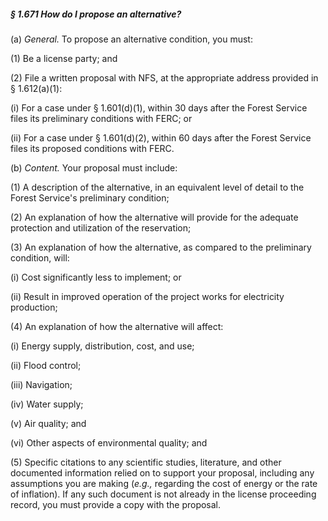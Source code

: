 ##### § 1.671 How do I propose an alternative? #####

(a) *General.* To propose an alternative condition, you must:

(1) Be a license party; and

(2) File a written proposal with NFS, at the appropriate address provided in § 1.612(a)(1):

(i) For a case under § 1.601(d)(1), within 30 days after the Forest Service files its preliminary conditions with FERC; or

(ii) For a case under § 1.601(d)(2), within 60 days after the Forest Service files its proposed conditions with FERC.

(b) *Content.* Your proposal must include:

(1) A description of the alternative, in an equivalent level of detail to the Forest Service's preliminary condition;

(2) An explanation of how the alternative will provide for the adequate protection and utilization of the reservation;

(3) An explanation of how the alternative, as compared to the preliminary condition, will:

(i) Cost significantly less to implement; or

(ii) Result in improved operation of the project works for electricity production;

(4) An explanation of how the alternative will affect:

(i) Energy supply, distribution, cost, and use;

(ii) Flood control;

(iii) Navigation;

(iv) Water supply;

(v) Air quality; and

(vi) Other aspects of environmental quality; and

(5) Specific citations to any scientific studies, literature, and other documented information relied on to support your proposal, including any assumptions you are making (*e.g.,* regarding the cost of energy or the rate of inflation). If any such document is not already in the license proceeding record, you must provide a copy with the proposal.